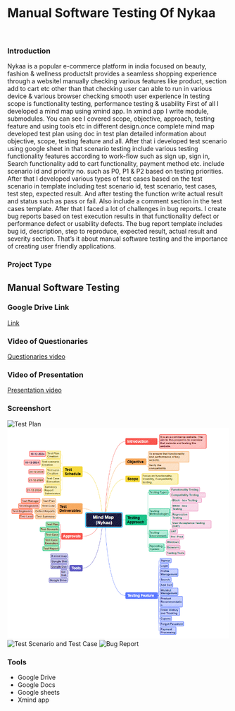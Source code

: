 <h1>Manual Software Testing Of Nykaa</h1> </br>

<h3>Introduction</h3>
<p>Nykaa is a popular e-commerce platform in india focused on beauty, fashion & wellness productsIt provides a seamless shopping experience through a websiteI manually checking various features like product, section add to cart etc other than that checking user can able to run in various device & various browser checking smooth user experience In testing scope is functionality testing, performance testing & usability 
First of all I developed a mind map using xmind app. In xmind app I write module, submodules. You can see I covered scope, objective, approach, testing feature and using tools etc in different design.once complete mind map developed test plan using doc in test plan detailed information about objective, scope, testing feature and all.
After that i developed test scenario using google sheet in that scenario testing include various testing functionality features according to work-flow such as sign up, sign in,
Search functionality add to cart functionality, payment method etc. include scenario id and priority no. such as P0, P1 & P2 based on testing priorities.
	After that I developed various types of test cases based on the test scenario in template including test scenario id, test scenario, test cases, test step, expected result.
And after testing the function write actual result and status such as pass or fail. Also include a comment section in the test cases template.
	After that I faced a lot of challenges in bug reports. I create bug reports based on test execution results in that functionality defect or performance defect or usability defects. The bug report template includes bug id, description, step to reproduce, expected result, actual result and severity section. That’s it about manual software testing and the importance of creating user friendly applications.</p>


<h3>Project Type</h3>
<h2>Manual Software Testing</h2>

<h3>Google Drive Link</h3>
<a href="https://drive.google.com/drive/folders/1XtnmTzV0R29g4GgQOQ-55zHc5cTABgHL?usp=sharing">Link</a>

<h3>Video of Questionaries</h3>
<a href="https://youtu.be/iD8bVsIvGe4">Questionaries video</a>

<h3>Video of Presentation</h3>
<a href="https://youtu.be/V6O_CC2Em2c">Presentation video</a>

<h3>Screenshort</h3>

<img src="screenshot(67).png" alt="Test Plan">
<img src="screenshot mindmap.png" alt ="Mindmap">
<img src="screenshot(68).png" alt="Test Scenario and Test Case">
<img src= "screenshot(69).png" alt="Bug Report">

<h3>Tools</h3>
<ul>
	<li>Google Drive</li>
	<li>Google Docs</li>
	<li>Google sheets</li>
	<li>Xmind app</li>
</ul>


